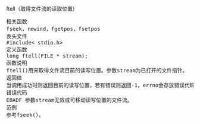 ftell（取得文件流的读取位置）
<pre>相关函数
fseek，rewind，fgetpos，fsetpos
表头文件
#include< stdio.h>
定义函数
long ftell(FILE * stream);
函数说明
ftell()用来取得文件流目前的读写位置。参数stream为已打开的文件指针。
返回值
当调用成功时则返回目前的读写位置，若有错误则返回-1，errno会存放错误代码。
错误代码
EBADF 参数stream无效或可移动读写位置的文件流。
范例
参考fseek()。</pre>
　
